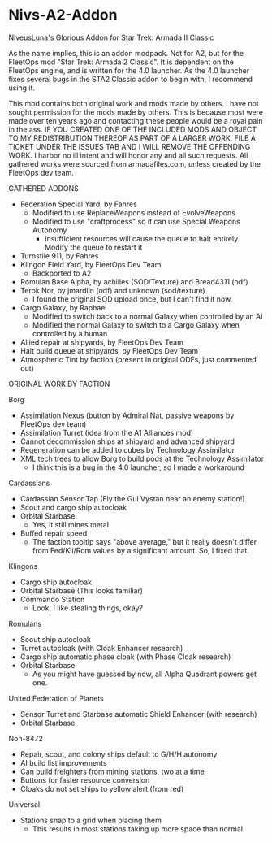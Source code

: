 # Nivs-A2-Addon
 NiveusLuna's Glorious Addon for Star Trek: Armada II Classic

As the name implies, this is an addon modpack. Not for A2, but for the FleetOps
mod "Star Trek: Armada 2 Classic". It is dependent on the FleetOps engine, and
is written for the 4.0 launcher. As the 4.0 launcher fixes several bugs in the
STA2 Classic addon to begin with, I recommend using it.

This mod contains both original work and mods made by others. I have not sought
permission for the mods made by others. This is because most were made over ten
years ago and contacting these people would be a royal pain in the ass. IF YOU
CREATED ONE OF THE INCLUDED MODS AND OBJECT TO MY REDISTRIBUTION THEREOF AS
PART OF A LARGER WORK, FILE A TICKET UNDER THE ISSUES TAB AND I WILL REMOVE THE
OFFENDING WORK. I harbor no ill intent and will honor any and all such requests.
All gathered works were sourced from armadafiles.com, unless created by the
FleetOps dev team.

GATHERED ADDONS
- Federation Special Yard, by Fahres
	- Modified to use ReplaceWeapons instead of EvolveWeapons
	- Modified to use "craftprocess" so it can use Special Weapons Autonomy
		- Insufficient resources will cause the queue to halt entirely. Modify
		the queue to restart it
- Turnstile 911, by Fahres
- Klingon Field Yard, by FleetOps Dev Team
	- Backported to A2
- Romulan Base Alpha, by achilles (SOD/Texture) and Bread4311 (odf)
- Terok Nor, by jmardlin (odf) and unknown (sod/texture)
	- I found the original SOD upload once, but I can't find it now.
- Cargo Galaxy, by Raphael
	- Modified to switch back to a normal Galaxy when controlled by an AI
	- Modified the normal Galaxy to switch to a Cargo Galaxy when controlled by
	a human
- Allied repair at shipyards, by FleetOps Dev Team
- Halt build queue at shipyards, by FleetOps Dev Team
- Atmospheric Tint by faction (present in original ODFs, just commented out)

ORIGINAL WORK BY FACTION

Borg
- Assimilation Nexus (button by Admiral Nat, passive weapons by FleetOps
  dev team)
- Assimilation Turret (idea from the A1 Alliances mod)
- Cannot decommission ships at shipyard and advanced shipyard
- Regeneration can be added to cubes by Technology Assimilator
- XML tech trees to allow Borg to build pods at the Technology Assimilator
	- I think this is a bug in the 4.0 launcher, so I made a workaround

Cardassians
- Cardassian Sensor Tap (Fly the Gul Vystan near an enemy station!)
- Scout and cargo ship autocloak 
- Orbital Starbase
	- Yes, it still mines metal
- Buffed repair speed
	- The faction tooltip says "above average," but it really doesn't differ
	from Fed/Kli/Rom values by a significant amount. So, I fixed that.

Klingons
- Cargo ship autocloak
- Orbital Starbase (This looks familiar)
- Commando Station
	- Look, I like stealing things, okay?

Romulans
- Scout ship autocloak
- Turret autocloak (with Cloak Enhancer research)
- Cargo ship automatic phase cloak (with Phase Cloak research)
- Orbital Starbase 
	- As you might have guessed by now, all Alpha Quadrant powers get one.

United Federation of Planets
- Sensor Turret and Starbase automatic Shield Enhancer (with research)
- Orbital Starbase

Non-8472
- Repair, scout, and colony ships default to G/H/H autonomy
- AI build list improvements
- Can build freighters from mining stations, two at a time
- Buttons for faster resource conversion
- Cloaks do not set ships to yellow alert (from red)

Universal
- Stations snap to a grid when placing them
	- This results in most stations taking up more space than normal.
